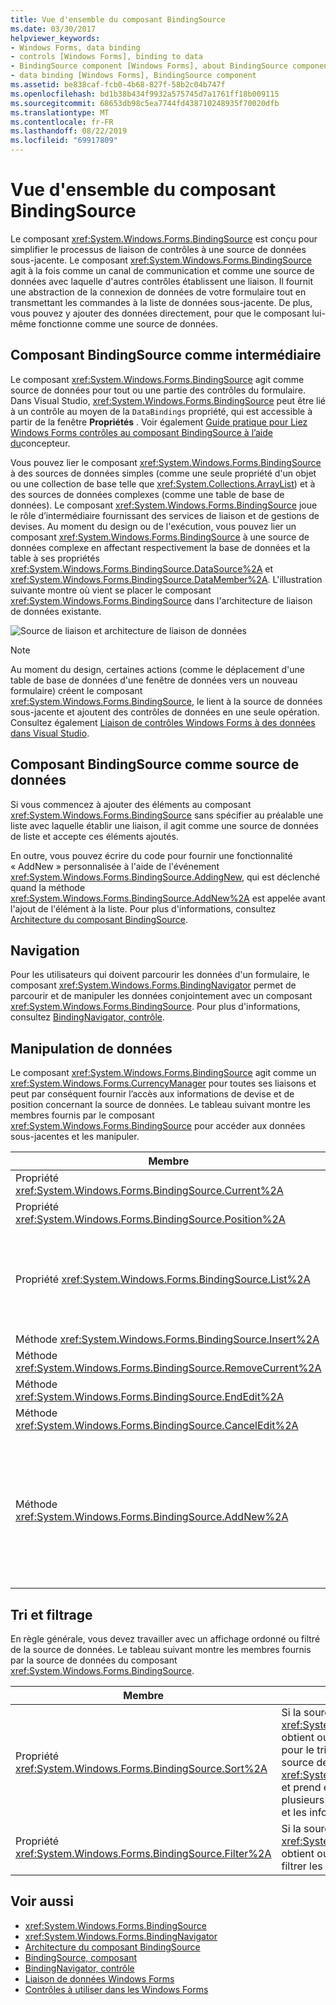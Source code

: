```yaml
---
title: Vue d'ensemble du composant BindingSource
ms.date: 03/30/2017
helpviewer_keywords:
- Windows Forms, data binding
- controls [Windows Forms], binding to data
- BindingSource component [Windows Forms], about BindingSource component
- data binding [Windows Forms], BindingSource component
ms.assetid: be838caf-fcb0-4b68-827f-58b2c04b747f
ms.openlocfilehash: bd1b38b434f9932a575745d7a1761ff18b009115
ms.sourcegitcommit: 68653db98c5ea7744fd438710248935f70020dfb
ms.translationtype: MT
ms.contentlocale: fr-FR
ms.lasthandoff: 08/22/2019
ms.locfileid: "69917809"
---
```

# <a name="bindingsource-component-overview"></a>Vue d'ensemble du composant BindingSource
Le composant <xref:System.Windows.Forms.BindingSource> est conçu pour simplifier le processus de liaison de contrôles à une source de données sous-jacente. Le composant <xref:System.Windows.Forms.BindingSource> agit à la fois comme un canal de communication et comme une source de données avec laquelle d'autres contrôles établissent une liaison. Il fournit une abstraction de la connexion de données de votre formulaire tout en transmettant les commandes à la liste de données sous-jacente. De plus, vous pouvez y ajouter des données directement, pour que le composant lui-même fonctionne comme une source de données.  
  
## <a name="bindingsource-component-as-an-intermediary"></a>Composant BindingSource comme intermédiaire  
 Le composant <xref:System.Windows.Forms.BindingSource> agit comme source de données pour tout ou une partie des contrôles du formulaire. Dans Visual Studio, <xref:System.Windows.Forms.BindingSource> peut être lié à un contrôle au moyen de la `DataBindings` propriété, qui est accessible à partir de la fenêtre **Propriétés** . Voir également [Guide pratique pour Liez Windows Forms contrôles au composant BindingSource à l’aide du](bind-wf-controls-with-the-bindingsource.md)concepteur.  
  
 Vous pouvez lier le composant <xref:System.Windows.Forms.BindingSource> à des sources de données simples (comme une seule propriété d'un objet ou une collection de base telle que <xref:System.Collections.ArrayList>) et à des sources de données complexes (comme une table de base de données). Le composant <xref:System.Windows.Forms.BindingSource> joue le rôle d’intermédiaire fournissant des services de liaison et de gestions de devises. Au moment du design ou de l'exécution, vous pouvez lier un composant <xref:System.Windows.Forms.BindingSource> à une source de données complexe en affectant respectivement la base de données et la table à ses propriétés <xref:System.Windows.Forms.BindingSource.DataSource%2A> et <xref:System.Windows.Forms.BindingSource.DataMember%2A>. L'illustration suivante montre où vient se placer le composant <xref:System.Windows.Forms.BindingSource> dans l'architecture de liaison de données existante.  
  
 ![Source de liaison et architecture de liaison de données](./media/net-bindsrcdatabindarch.gif "NET_BindSrcDataBindArch")  
  
> [!NOTE]
> Au moment du design, certaines actions (comme le déplacement d'une table de base de données d'une fenêtre de données vers un nouveau formulaire) créent le composant <xref:System.Windows.Forms.BindingSource>, le lient à la source de données sous-jacente et ajoutent des contrôles de données en une seule opération. Consultez également [Liaison de contrôles Windows Forms à des données dans Visual Studio](/visualstudio/data-tools/bind-windows-forms-controls-to-data-in-visual-studio).  
  
## <a name="bindingsource-component-as-a-data-source"></a>Composant BindingSource comme source de données  
 Si vous commencez à ajouter des éléments au composant <xref:System.Windows.Forms.BindingSource> sans spécifier au préalable une liste avec laquelle établir une liaison, il agit comme une source de données de liste et accepte ces éléments ajoutés.  
  
 En outre, vous pouvez écrire du code pour fournir une fonctionnalité « AddNew » personnalisée à l'aide de l'événement <xref:System.Windows.Forms.BindingSource.AddingNew>, qui est déclenché quand la méthode <xref:System.Windows.Forms.BindingSource.AddNew%2A> est appelée avant l'ajout de l'élément à la liste. Pour plus d'informations, consultez [Architecture du composant BindingSource](bindingsource-component-architecture.md).  
  
## <a name="navigation"></a>Navigation  
 Pour les utilisateurs qui doivent parcourir les données d'un formulaire, le composant <xref:System.Windows.Forms.BindingNavigator> permet de parcourir et de manipuler les données conjointement avec un composant <xref:System.Windows.Forms.BindingSource>. Pour plus d'informations, consultez [BindingNavigator, contrôle](bindingnavigator-control-windows-forms.md).  
  
## <a name="data-manipulation"></a>Manipulation de données  
 Le composant <xref:System.Windows.Forms.BindingSource> agit comme un <xref:System.Windows.Forms.CurrencyManager> pour toutes ses liaisons et peut par conséquent fournir l’accès aux informations de devise et de position concernant la source de données. Le tableau suivant montre les membres fournis par le composant <xref:System.Windows.Forms.BindingSource> pour accéder aux données sous-jacentes et les manipuler.  
  
|Membre|Description|  
|------------|-----------------|  
|Propriété <xref:System.Windows.Forms.BindingSource.Current%2A>|Obtient l'élément actuel de la source de données.|  
|Propriété <xref:System.Windows.Forms.BindingSource.Position%2A>|Obtient ou définit la position actuelle dans la liste sous-jacente.|  
|Propriété <xref:System.Windows.Forms.BindingSource.List%2A>|Obtient la liste qui est l'évaluation de <xref:System.Windows.Forms.BindingSource.DataSource%2A> et <xref:System.Windows.Forms.BindingSource.DataMember%2A>. Si <xref:System.Windows.Forms.BindingSource.DataMember%2A> n'est pas défini, retourne la liste spécifiée par <xref:System.Windows.Forms.BindingSource.DataSource%2A>.|  
|Méthode <xref:System.Windows.Forms.BindingSource.Insert%2A>|Insère un élément dans la liste à l'index spécifié.|  
|Méthode <xref:System.Windows.Forms.BindingSource.RemoveCurrent%2A>|Supprime l'élément sélectionné de la liste.|  
|Méthode <xref:System.Windows.Forms.BindingSource.EndEdit%2A>|Applique des modifications en attente à la source de données sous-jacente.|  
|Méthode <xref:System.Windows.Forms.BindingSource.CancelEdit%2A>|Annule l'opération de modification actuelle.|  
|Méthode <xref:System.Windows.Forms.BindingSource.AddNew%2A>|Ajoute un nouvel élément à la liste sous-jacente. Si la source de données implémente <xref:System.ComponentModel.IBindingList> et retourne un élément à partir de l'événement <xref:System.Windows.Forms.BindingSource.AddingNew>, ajoute cet élément. Dans le cas contraire, la demande est passée à la méthode <xref:System.ComponentModel.IBindingList.AddNew%2A> de la liste. Si la liste sous-jacente n' <xref:System.ComponentModel.IBindingList>est pas un, l’élément est créé automatiquement via son constructeur sans paramètre public.|  
  
## <a name="sorting-and-filtering"></a>Tri et filtrage  
 En règle générale, vous devez travailler avec un affichage ordonné ou filtré de la source de données. Le tableau suivant montre les membres fournis par la source de données du composant <xref:System.Windows.Forms.BindingSource>.  
  
|Membre|Description|  
|------------|-----------------|  
|Propriété <xref:System.Windows.Forms.BindingSource.Sort%2A>|Si la source de données est un <xref:System.ComponentModel.IBindingList>, obtient ou définit un nom de colonne utilisé pour le tri et les informations d'ordre de tri. Si la source de données est un <xref:System.ComponentModel.IBindingListView> et prend en charge le tri avancé, obtient plusieurs noms de colonnes utilisés pour le tri et les informations d'ordre de tri.|  
|Propriété <xref:System.Windows.Forms.BindingSource.Filter%2A>|Si la source de données est un <xref:System.ComponentModel.IBindingListView>, obtient ou définit l'expression utilisée pour filtrer les lignes affichées.|  
  
## <a name="see-also"></a>Voir aussi

- <xref:System.Windows.Forms.BindingSource>
- <xref:System.Windows.Forms.BindingNavigator>
- [Architecture du composant BindingSource](bindingsource-component-architecture.md)
- [BindingSource, composant](bindingsource-component.md)
- [BindingNavigator, contrôle](bindingnavigator-control-windows-forms.md)
- [Liaison de données Windows Forms](../windows-forms-data-binding.md)
- [Contrôles à utiliser dans les Windows Forms](controls-to-use-on-windows-forms.md)
